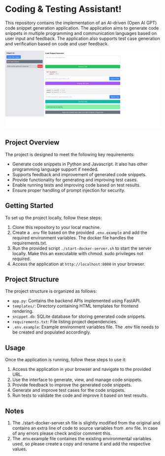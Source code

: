 # Coding & Testing Assistant!

This repository contains the implementation of an AI-driven (Open AI GPT) code snippet generation application. The application aims to generate code snippets in multiple programming and communication languages based on user input and feedback. The application also supports test case generation and verification based on code and user feedback.

![Alt text](design.jpeg)

## Project Overview

The project is designed to meet the following key requirements:

- Generate code snippets in Python and Javascript. It also has other programming language support if needed.
- Supports feedback and improvement of generated code snippets.
- Provide functionality for generating and improving test cases.
- Enable running tests and improving code based on test results.
- Ensure proper handling of prompt injection for security.

## Getting Started

To set up the project locally, follow these steps:

1. Clone this repository to your local machine.
2. Create a `.env` file based on the provided `.env.example` and add the required environment variables. The docker file handles the requirements.txt.
3. Run the provided script `./start-docker-server.sh` to start the server locally. Make this an executable with chmod. sudo privileges not required.
4. Access the application at `http://localhost:8000` in your browser.

## Project Structure

The project structure is organized as follows:

- `app.py`: Contains the backend APIs implemented using FastAPI.
- `templates/`: Directory containing HTML templates for frontend rendering.
- `snippet.db`: SQLite database for storing generated code snippets.
- `requirements.txt`: File listing project dependencies.
- `.env.example`: Example environment variables file. The .env file needs to be created and populated accordingly.

## Usage

Once the application is running, follow these steps to use it:

1. Access the application in your browser and navigate to the provided URL.
2. Use the interface to generate, view, and manage code snippets.
3. Provide feedback to improve the generated code snippets.
4. Generate and improve test cases for the code snippets.
5. Run tests to validate the code and improve it based on test results.

## Notes
1. The ./start-docker-server.sh file is slightly modified from the original and contains an extra line of code to source variables from .env file. In case of any errors please check and/or comment this.
2. The .env.example file containes the existing environmental variables used, so please create a copy and rename it and add the respective values.

